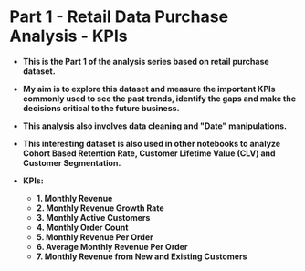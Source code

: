 # Part 1 - Retail Data Purchase Analysis - KPIs
 
* **This is the Part 1 of the analysis series based on retail purchase dataset.**
* **My aim is to explore this dataset and measure the important KPIs commonly used to see the past trends, identify the gaps and make the decisions critical to the future business.**
* **This analysis also involves data cleaning and "Date" manipulations.**
* **This interesting dataset is also used in other notebooks to analyze Cohort Based Retention Rate, Customer Lifetime Value (CLV) and Customer Segmentation.**

* **KPIs:**
   * **1. Monthly Revenue**
   * **2. Monthly Revenue Growth Rate**
   * **3. Monthly Active Customers**
   * **4. Monthly Order Count**
   * **5. Monthly Revenue Per Order**
   * **6. Average Monthly Revenue Per Order**
   * **7. Monthly Revenue from New and Existing Customers**
